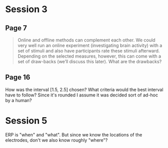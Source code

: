# Session 3
## Page 7
> Online and offline methods can complement each other. We could very well run an online experiment (investigating brain activity) with a set of stimuli and also have participants rate these stimuli afterward. Depending on the selected measures, however, this can come with a set of draw-backs (we’ll discuss this later).
What are the drawbacks?

## Page 16
How was the interval [1.5, 2.5] chosen? What criteria would the best interval have to follow? Since it's rounded I assume it was decided sort of ad-hoc by a human?

# Session 5
ERP is "when" and "what". But since we know the locations of the electrodes, don't we also know roughly "where"?

